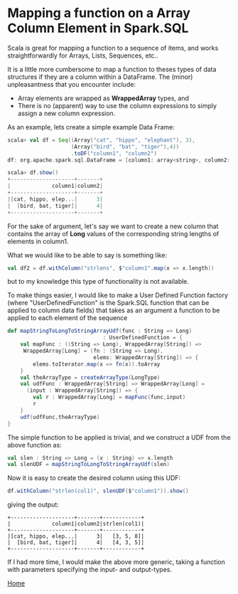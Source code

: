 # Mapping a function on a Array Column Element in Spark.SQL

Scala is great for mapping a function to a sequence of items, and works straightforwardly
for Arrays, Lists, Sequences, etc..

It is a little more cumbersome to map a function to theses types of data structures
if they are a column within a DataFrame.
The (minor) unpleasantness that you encounter include:
* Array elements are wrapped as **WrappedArray** types, and
* There is no (apparent) way to use the column expressions to simply assign a new
column expression.

As an example, lets create a simple example Data Frame:
```scala
scala> val df = Seq((Array("cat", "hippo", "elephant"), 3),
                    (Array("bird", "bat", "tiger"),4))
                    .toDF("column1", "column2")
df: org.apache.spark.sql.DataFrame = [column1: array<string>, column2: int]

scala> df.show()
+--------------------+-------+
|             column1|column2|
+--------------------+-------+
|[cat, hippo, elep...|      3|
|  [bird, bat, tiger]|      4|
+--------------------+-------+
```
For the sake of argument, let's say we want to create a new column that contains the array of **Long** values of the corresponding string lengths of elements in column1.

What we would like to be able to say is something like:
```scala
val df2 = df.withColumn("strlens", $"column1".map(x => x.length))
```
but to my knowledge this type of functionality is not available.

To make things easier, I would like to make a User Defined Function factory (where "UserDefinedFunction" is the Spark.SQL function that can be applied to column data fields) that takes as an argument a function to be applied to each element of the sequence

```scala
def mapStringToLongToStringArrayUdf(func : String => Long)
                              : UserDefinedFunction = {
    val mapFunc : ((String => Long), WrappedArray[String]) =>
     WrappedArray[Long] = (fn : (String => Long),
                           elems: WrappedArray[String]) => {
        elems.toIterator.map(x => fn(x)).toArray
    }
    val theArrayType = createArrayType(LongType)
    val udfFunc : WrappedArray[String] => WrappedArray[Long] =
      (input : WrappedArray[String]) => {
        val r : WrappedArray[Long] = mapFunc(func,input)
        r
    }
    udf(udfFunc,theArrayType)
}
```
The simple function to be applied is trivial, and we construct a UDF from the above function as:
```scala
val slen : String => Long = (x : String) => x.length
val slenUDF = mapStringToLongToStringArrayUdf(slen)
```
Now it is easy to create the desired column using this UDF:
```scala
df.withColumn("strlen(col1)", slenUDF($"column1")).show()
```
giving the output:
```
+--------------------+-------+------------+
|             column1|column2|strlen(col1)|
+--------------------+-------+------------+
|[cat, hippo, elep...|      3|   [3, 5, 8]|
|  [bird, bat, tiger]|      4|   [4, 3, 5]|
+--------------------+-------+------------+
```
If I had more time, I would make the above more generic, taking a function with parameters specifying the input- and output-types.

[Home](../../README.md)
